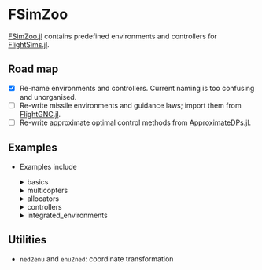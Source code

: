 # FSimZoo
[FSimZoo.jl](https://github.com/JinraeKim/FSimZoo.jl)
contains predefined environments and controllers for [FlightSims.jl](https://github.com/JinraeKim/FlightSims.jl).

## Road map
- [x] Re-name environments and controllers. Current naming is too confusing and unorganised.
- [ ] Re-write missile environments and guidance laws; import them from [FlightGNC.jl](https://github.com/nhcho91/FlightGNC.jl).
- [ ] Re-write approximate optimal control methods from [ApproximateDPs.jl](https://github.com/hnlee77/ApproximateDPs.jl).

## Examples
- Examples include

    <details>
    <summary>basics</summary>

    - (Linear system) `LinearSystem`
    - (Reference model) `ReferenceModel`
    - (Nonlinear polynomial system) `TwoDimensionalNonlinearPolynomialSystem`
        - [T. Bian and Z.-P. Jiang, “Value Iteration, Adaptive Dynamic Programming, and Optimal Control of Nonlinear Systems,” in 2016 IEEE 55th Conference on Decision and Control (CDC), Las Vegas, NV, USA, Dec. 2016, pp. 3375–3380. doi: 10.1109/CDC.2016.7798777.](https://ieeexplore.ieee.org/document/7798777)
    - (Nonlinear oscillator) `TwoDimensionalNonlinearOscillator`
        - [J. A. Primbs, “Nonlinear Optimal Control: A Receding Horizon Approach,” California Institute of Technology, Pasadena, California, 1999.](https://thesis.library.caltech.edu/4124/)
    - (Multiple Envs) `MultipleEnvs` for multi-agent simulation

    </details>

    <details>
    <summary>multicopters</summary>

    - (Hexacopter) `LeeHexacopter` (**currently maintained**)
    - (Quadcopter) `IslamQuadcopter`, `GoodarziQuadcopter`

    </details>

    <details>
    <summary>allocators</summary>

    - (Moore-Penrose pseudo inverse control allocation) `PseudoInverseAllocator`

    </details>

    <details>
    <summary>controllers</summary>

    - (Linear quadratic regulator) `LQR`
    - (Proportional-Integral-Derivative controller) `PID`
        - Note that the derivative term is obtained via second-order filter.
    - (Pure proportional navigation guidance) `PPNG`

    </details>

    <details>
    <summary>integrated_environments</summary>

    - (Backstepping Position Controller + Static Allocator + Multicopter) `BacksteppingPositionController_StaticAllocator_Multicopter`
        - For example, `BacksteppingPositionController` (backstepping position controller) + `PseudoInverseAllocator` (pseudo-inverse allocator, a static allocator) + `LeeHexacopter` (hexacopter, a multicopter)
    - See `src/environments/integrated_environments`.

    </details>


## Utilities
- `ned2enu` and `enu2ned`: coordinate transformation

